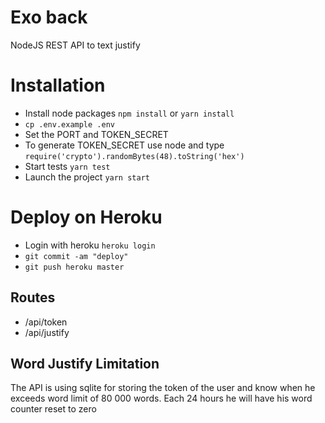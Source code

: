 # Exo back
NodeJS REST API to text justify

# Installation
- Install node packages `npm install` or `yarn install`
- `cp .env.example .env`
- Set the PORT and TOKEN_SECRET
- To generate TOKEN_SECRET use node and type `require('crypto').randomBytes(48).toString('hex')`
- Start tests `yarn test`
- Launch the project `yarn start`

# Deploy on Heroku
- Login with heroku `heroku login`
- `git commit -am "deploy"`
- `git push heroku master`

## Routes
- /api/token
- /api/justify

## Word Justify Limitation
The API is using sqlite for storing the token of the user and know when he exceeds word limit of 80 000 words.
Each 24 hours he will have his word counter reset to zero
